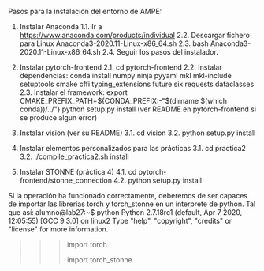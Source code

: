 Pasos para la instalación del entorno de AMPE:
1. Instalar Anaconda
   1.1. Ir a https://www.anaconda.com/products/individual
   2.2. Descargar fichero para Linux Anaconda3-2020.11-Linux-x86_64.sh
   2.3. bash Anaconda3-2020.11-Linux-x86_64.sh
   2.4. Seguir los pasos del instalador. 

2. Instalar pytorch-frontend
    2.1. cd pytorch-frontend
    2.2. Instalar dependencias: conda install numpy ninja pyyaml mkl mkl-include setuptools cmake cffi typing_extensions future six requests dataclasses
    2.3. Instalar el framework: 
         export CMAKE_PREFIX_PATH=${CONDA_PREFIX:-"$(dirname $(which conda))/../"}
         python setup.py install (ver README en pytorch-frontend si se produce algun error)
3. Instalar vision (ver su README)
   3.1. cd vision
   3.2. python setup.py install 
3. Instalar elementos personalizados para las prácticas
   3.1. cd practica2
   3.2. ./compile_practica2.sh install
4. Instalar STONNE (práctica 4)
   4.1. cd pytorch-frontend/stonne_connection
   4.2. python setup.py install
   
Si la operación ha funcionado correctamente, deberemos de ser capaces de importar las librerías torch y torch_stonne en un interprete de python. Tal que así:
alumno@lab27:~$ python
Python 2.7.18rc1 (default, Apr  7 2020, 12:05:55) 
[GCC 9.3.0] on linux2
Type "help", "copyright", "credits" or "license" for more information.
>>> import torch
>>>
>>> import torch_stonne
>>>
